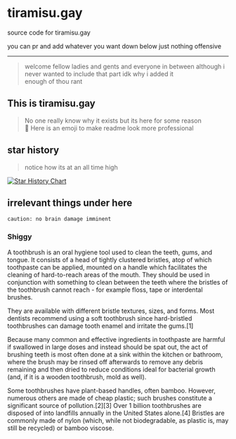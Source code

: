 # tiramisu.gay
source code for tiramisu.gay

you can pr and add whatever you want down below just nothing offensive

___

> welcome fellow ladies and gents and everyone in between although i never wanted to include that part idk why i added it  
> enough of thou rant  
## This is tiramisu.gay
> No one really know why it exists but its here for some reason  
> 🦆 Here is an emoji to make readme look more professional  

## star history
> notice how its at an all time high

<a href="https://star-history.com/#tiramisyuz/tiramisyuz.github.io&Timeline">
  <picture>
    <source media="(prefers-color-scheme: dark)" srcset="https://api.star-history.com/svg?repos=tiramisyuz/tiramisyuz.github.io&type=Timeline&theme=dark" />
    <source media="(prefers-color-scheme: light)" srcset="https://api.star-history.com/svg?repos=tiramisyuz/tiramisyuz.github.io&type=Timeline" />
    <img alt="Star History Chart" src="https://api.star-history.com/svg?repos=tiramisyuz/tiramisyuz.github.io&type=Timeline" />
  </picture>
</a>

## irrelevant things under here

`caution: no brain damage imminent`

### Shiggy

A toothbrush is an oral hygiene tool used to clean the teeth, gums, and tongue. It consists of a head of tightly clustered bristles, atop of which toothpaste can be applied, mounted on a handle which facilitates the cleaning of hard-to-reach areas of the mouth. They should be used in conjunction with something to clean between the teeth where the bristles of the toothbrush cannot reach - for example floss, tape or interdental brushes.

They are available with different bristle textures, sizes, and forms. Most dentists recommend using a soft toothbrush since hard-bristled toothbrushes can damage tooth enamel and irritate the gums.[1]

Because many common and effective ingredients in toothpaste are harmful if swallowed in large doses and instead should be spat out, the act of brushing teeth is most often done at a sink within the kitchen or bathroom, where the brush may be rinsed off afterwards to remove any debris remaining and then dried to reduce conditions ideal for bacterial growth (and, if it is a wooden toothbrush, mold as well).

Some toothbrushes have plant-based handles, often bamboo. However, numerous others are made of cheap plastic; such brushes constitute a significant source of pollution.[2][3] Over 1 billion toothbrushes are disposed of into landfills annually in the United States alone.[4] Bristles are commonly made of nylon (which, while not biodegradable, as plastic is, may still be recycled) or bamboo viscose. 
